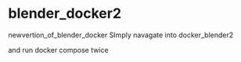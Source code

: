 # blender_docker2
newvertion_of_blender_docker
SImply navagate into docker_blender2


and run docker compose twice


